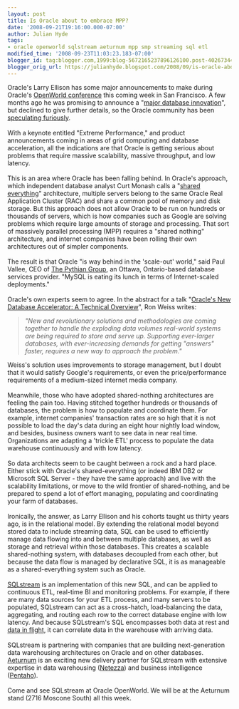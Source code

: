 ```yaml
---
layout: post
title: Is Oracle about to embrace MPP?
date: '2008-09-21T19:16:00.000-07:00'
author: Julian Hyde
tags:
- oracle openworld sqlstream aeturnum mpp smp streaming sql etl
modified_time: '2008-09-23T11:03:23.183-07:00'
blogger_id: tag:blogger.com,1999:blog-5672165237896126100.post-4026734431624018875
blogger_orig_url: https://julianhyde.blogspot.com/2008/09/is-oracle-about-to-embrace-mpp.html
---
```


Oracle's Larry Ellison has some major announcements to make during Oracle's <a href="http://www.oracle.com/openworld/2008/index.html">OpenWorld conference</a> this coming week in San Francisco. A few months ago he was promising to announce a "<a href="http://seekingalpha.com/article/82717-oracle-f4q08-qtr-end-5-31-08-earnings-call-transcript?page=3">major database innovation</a>", but declined to give further details, so the Oracle community has been <a href="http://www.computerworld.com/action/article.do?command=viewArticleBasic&amp;taxonomyName=Databases&amp;articleId=9115059&amp;taxonomyId=53&amp;pageNumber=1">speculating furiously</a>.<br /><br />With a keynote entitled "Extreme Performance," and product announcements coming in areas of grid computing and database acceleration, all the indications are that Oracle is getting serious about problems that require massive scalability, massive throughput, and low latency.<br /><br />This is an area where Oracle has been falling behind. In Oracle's approach, which independent database analyst Curt Monash calls a "<a target="new" href="http://www.dbms2.com/2007/03/06/why-oracle-and-microsoft-will-lose-in-vldb-data-warehousing/">shared everything</a>" architecture, multiple servers belong to the same Oracle Real Application Cluster (RAC) and share a common pool of memory and disk storage. But this approach does not allow Oracle to be run on hundreds or thousands of servers, which is how companies such as Google are solving problems which require large amounts of storage and processing. That sort of massively parallel processing (MPP) requires a "shared nothing" architecture, and internet companies have been rolling their own architectures out of simpler components.<br /><br />The result is that Oracle "is way behind in the 'scale-out' world," said Paul Vallee, CEO of <a href="http://www.pythian.com/">The Pythian Group</a>, an Ottawa, Ontario-based database services provider. "MySQL is eating its lunch in terms of Internet-scaled deployments."<br /><br />Oracle's own experts seem to agree. In the abstract for a talk "<a href="http://www28.cplan.com/cc208/session_details.jsp?isid=298681&amp;ilocation_id=208-1&amp;ilanguage=english">Oracle's New Database Accelerator: A Technical Overview</a>", Ron Weiss writes:<br /><blockquote><span style="font-style: italic;">"New and revolutionary solutions and methodologies are coming together to handle the exploding data volumes real-world systems are being required to store and serve up. Supporting ever-larger databases, with ever-increasing demands for getting "answers" faster, requires a new way to approach the problem."</span> </blockquote>Weiss's solution uses improvements to storage management, but I doubt that it would satisfy Google's requirements, or even the price/performance requirements of a medium-sized internet media company.<br /><br />Meanwhile, those who have adopted shared-nothing architectures are feeling the pain too. Having stitched together hundreds or thousands of databases, the problem is how to populate and coordinate them. For example, internet companies' transaction rates are so high that it is not possible to load the day's data during an eight hour nightly load window, and besides, business owners want to see data in near real time. Organizations are adapting a 'trickle ETL' process to populate the data warehouse continuously and with low latency.<br /><br />So data architects seem to be caught between a rock and a hard place. Either stick with Oracle's shared-everything (or indeed IBM DB2 or Microsoft SQL Server - they have the same approach) and live with the scalability limitations, or move to the wild frontier of shared-nothing, and be prepared to spend a lot of effort managing, populating and coordinating your farm of databases.<br /><br />Ironically, the answer, as Larry Ellison and his cohorts taught us thirty years ago, is in the relational model. By extending the relational model beyond stored data to include streaming data, SQL can be used to efficiently manage data flowing into and between multiple databases, as well as storage and retrieval within those databases. This creates a scalable shared-nothing system, with databases decoupled from each other, but because the data flow is managed by declarative SQL, it is as manageable as a shared-everything system such as Oracle.<br /><br /><a href="http://www.sqlstream.com/">SQLstream</a> is an implementation of this new SQL, and can be applied to continuous ETL, real-time BI and monitoring problems. For example, if there are many data sources for your ETL process, and many servers to be populated, SQLstream can act as a cross-hatch, load-balancing the data, aggregating, and routing each row to the correct database engine with low latency. And because SQLstream's SQL encompasses both data at rest and <a href="http://julianhyde.blogspot.com/2008/02/streaming-sql-meets-olap.html">data in flight</a>, it can correlate data in the warehouse with arriving data.<br /><br />SQLstream is partnering with companies that are building next-generation data warehousing architectures on Oracle and on other databases. <a href="http://www.aeturnum.com/">Aeturnum</a> is an exciting new delivery partner for SQLstream with extensive expertise in data warehousing (<a href="http://www.netezza.com/">Netezza</a>) and business intelligence (<a href="http://www.pentaho.com/">Pentaho</a>).<br /><br />Come and see SQLstream at Oracle OpenWorld. We will be at the Aeturnum stand (2716 Moscone South) all this week.